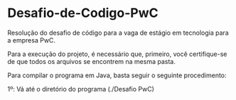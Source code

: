 # Desafio-de-Codigo-PwC
Resolução do desafio de código para a vaga de estágio em tecnologia para a empresa PwC.

Para a execução do projeto, é necessário que, primeiro, você certifique-se de que todos os arquivos se encontrem na mesma pasta.

Para compilar o programa em Java, basta seguir o seguinte procedimento:

1º: Vá até o diretório do programa (./Desafio PwC)

